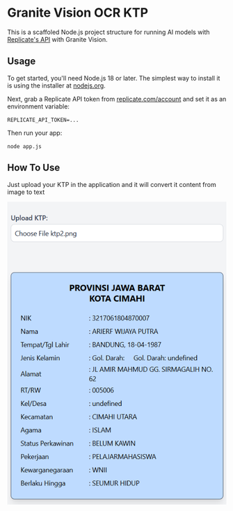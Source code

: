 # Granite Vision OCR KTP

This is a scaffoled Node.js project structure for running AI models with [Replicate's API](https://replicate.com/docs/get-started/nodejs) with Granite Vision.

## Usage

To get started, you'll need Node.js 18 or later. The simplest way to install it is using the installer at [nodejs.org](https://nodejs.org/).

Next, grab a Replicate API token from [replicate.com/account](http://replicate.com/account) and set it as an environment variable:

```console
REPLICATE_API_TOKEN=...
```

Then run your app:

```console
node app.js
```

## How To Use

Just upload your KTP in the application and it will convert it content from image to text

<img src="/img/Screenshot.png" />